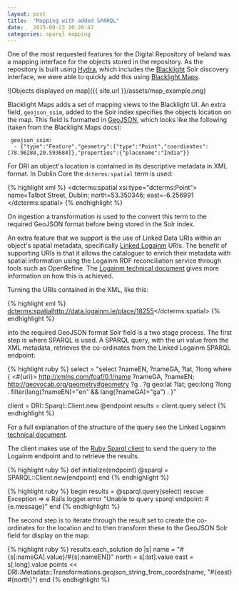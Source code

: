 ```yaml
---
layout: post
title:  "Mapping with added SPARQL"
date:   2015-08-23 10:26:47
categories: sparql mapping
---
```

One of the most requested features for the Digital Repository of Ireland was a mapping interface for the objects stored in the repository. As the repository is built using [Hydra][hydra], which includes the [Blacklight][blacklight] Solr discovery interface, we were able to quickly add this using [Blacklight Maps][blacklight-maps]. 

![Objects displayed on map]({{ site.url }}/assets/map_example.png)

Blacklight Maps adds a set of mapping views to the Blacklight UI. An extra field, `geojson_ssim`, added to the Solr index specifies the objects location on the map. This field is formatted in [GeoJSON][geojson], which looks like the following (taken from the Blacklight Maps docs):

 ```
  geojson_ssim:
   - {"type":"Feature","geometry":{"type":"Point","coordinates":[78.96288,20.593684]},"properties":{"placename":"India"}}
  ```

For DRI an object's location is contained in its descriptive metadata in XML format. In Dublin Core the `dcterms:spatial` term is used:

{% highlight xml %}
<dcterms:spatial xsi:type="dcterms:Point">
name=Talbot Street, Dublin; north=53.350346; east=-6.256991
</dcterms:spatial>
{% endhighlight %} 

On ingestion a transformation is used to the convert this term to the required GeoJSON format before being stored in the Solr index.

An extra feature that we support is the use of Linked Data URIs within an object's spatial metadata, specifically [Linked Logainm][logainm] URIs. The benefit of supporting URIs is that it allows the cataloguer to enrich their metadata with spatial information using the Logainm RDF reconciliation service through tools such as OpenRefine. The [Logainm technical document][ll-tech] gives more information on how this is achieved. 

Turning the URIs contained in the XML, like this:

{% highlight xml %}
<dcterms:spatial>http://data.logainm.ie/place/18255</dcterms:spatial>
{% endhighlight %}

into the required GeoJSON format Solr field is a two stage process. The first step is where SPARQL is used. A SPARQL query, with the uri value from the XML metadata, retrieves the co-ordinates from the Linked Logainm SPARQL endpoint:

{% highlight ruby %}
select = 
  "select ?nameEN, ?nameGA, ?lat, ?long
   where { <#{uri}> <http://xmlns.com/foaf/0.1/name> ?nameGA, ?nameEN;
   <http://geovocab.org/geometry#geometry> ?g . ?g geo:lat ?lat; 
   geo:long ?long .
   filter(lang(?nameEN)=\"en\" && lang(?nameGA)=\"ga\") . }"

client = DRI::Sparql::Client.new @endpoint
results = client.query select
{% endhighlight %}

For a full explanation of the structure of the query see the Linked Logainm [technical document][ll-tech]. 

The client makes use of the [Ruby Sparql client][sparql-client] to send the query to the Logainm endpoint and to retrieve the results.

{% highlight ruby %}
def initialize(endpoint)
   @sparql = SPARQL::Client.new(endpoint)
end
{% endhighlight %}

{% highlight ruby %}
begin
  results = @sparql.query(select)
rescue Exception => e
  Rails.logger.error "Unable to query sparql endpoint: #{e.message}"
end
{% endhighlight %}

The second step is to iterate through the result set to create the co-ordinates for the location and to then transform these to the GeoJSON Solr field for display on the map:

{% highlight ruby %}
results.each_solution do |s|
  name = "#{s[:nameGA].value}/#{s[:nameEN]}"
  north = s[:lat].value
  east = s[:long].value
 points << DRI::Metadata::Transformations.geojson_string_from_coords(name, "#{east} #{north}")
end
{% endhighlight %}

[hydra]:            https://github.com/projecthydra
[blacklight]:       https://github.com/projectblacklight
[blacklight-maps]:  https://github.com/projectblacklight/blacklight-maps
[logainm]:          http://www.logainm.ie/en/inf/proj-machines
[ll-tech]:          http://apps.dri.ie/locationLODer/docs/using_linked_logainm_en.pdf
[sparql-client]:    https://github.com/ruby-rdf/sparql-client
[geojson]:          http://geojson.org/
